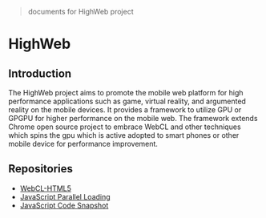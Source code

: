 > documents for HighWeb project

# HighWeb
## Introduction
The HighWeb project aims to promote the mobile web platform for high performance applications such as game, virtual reality, and argumented reality on the mobile devices. It provides a framework to utilize GPU or GPGPU for higher performance on the mobile web. The framework extends Chrome open source project to embrace WebCL and other techniques which spins the gpu which is active adopted to smart phones or other mobile device for performance improvement.

## Repositories
* [WebCL-HTML5](https://github.com/highweb-project/highweb-webcl-html5spec)
* [JavaScript Parallel Loading](https://github.com/highweb-project/highweb-parallelwebkit)
* [JavaScript Code Snapshot](https://github.com/highweb-project/highweb-codesnapshot)


